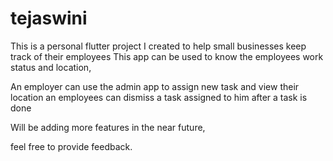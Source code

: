 # tejaswini

This is a personal flutter project I created to help small businesses keep track of their employees
This app can be used to know the employees work status and location,


An employer can use the admin app to assign new task and view their location 
an employees can dismiss a task assigned to him after a task is done 


Will be adding more features in the near future,

feel free to provide feedback.
